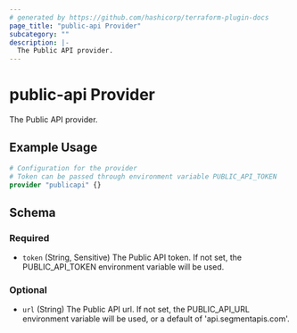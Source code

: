 ```yaml
---
# generated by https://github.com/hashicorp/terraform-plugin-docs
page_title: "public-api Provider"
subcategory: ""
description: |-
  The Public API provider.
---
```


# public-api Provider

The Public API provider.

## Example Usage

```terraform
# Configuration for the provider
# Token can be passed through environment variable PUBLIC_API_TOKEN
provider "publicapi" {}
```

<!-- schema generated by tfplugindocs -->
## Schema

### Required

- `token` (String, Sensitive) The Public API token. If not set, the PUBLIC_API_TOKEN environment variable will be used.

### Optional

- `url` (String) The Public API url. If not set, the PUBLIC_API_URL environment variable will be used, or a default of 'api.segmentapis.com'.
